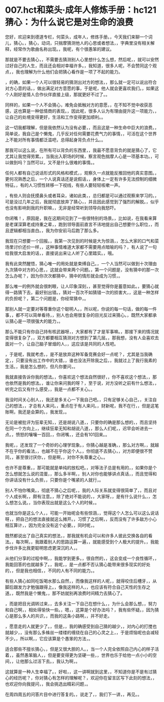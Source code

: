 # 007.hct和菜头·成年人修炼手册：hc121 猜心：为什么说它是对生命的浪费

您好，欢迎来到德道专栏，何菜头，成年人，修炼手册。，今天我们来聊一个词儿，猜心。，猜心，动词，只揣摩猜测他人的心思或者想法，，字典里没有相关解释，经常作为歌曲名称出现。，我呢，有个很愚笨的建议。

那就是不要去猜心，，不需要去猜测别人心里想什么怎么想，然后呢，，就可以安然过好自己的人生，而且还会相对幸福许多。，我知道，很多人呢，不会赞同这个观点，，我也理解为什么他们会把猜心看作是一项了不起的能力。

，的确，如果一个人可以很轻易的猜测出对方的想法，，那么就一定可以说出符合对方心意的话，，做出满足对方意愿的事，于是呢，他人就会更喜欢我们。，如果这个人刚好是情人合作伙伴直接上级，那就更好不过了。。

同样的，如果一个人不会猜心，难免会抵触对方的意愿，，在不知不觉中收获恶感，这也算是一种低情商的表现。，因此呢，很多人认为有理由提升这一项能力，，让自己的处境变得更好，生活和工作变得更加顺利。。

这一切我都理解，但是我依然认为没有必要，，而且这是一种生命中巨大的浪费。，简单说，我自己是个懒鬼，几乎反对任何需要花费气力的事情，，可活在这个世界上不能对所有事情都泛滥吧，总得起身背负点什么。。

那我可以这么说，在所有可以背负的东西里，，我最不愿意背负的就是猜心了，它尤其让我觉得劳累。，当我出入职场的时候，察言观色揣摩人心是一项基本功。，可以做到吗？当然可以，又不是什么很难的事情。。

任何人都有自己说话形式的风格和模式，，观察久一点就能反推回他的真实意图。，更何况熟悉之后，一个人说真话还是说假话，，身体上一定有许多无法控制的细微特征。，有的人习惯性转移一下视线，有些人要轻轻咳嗽一声。

，有些人则会抚摸鼻头或者耳朵，诸如此类，，总归都是可以通过观察来学习的。，可是没过几年之后，我就彻底放弃了猜心，，并且因此感觉到了强烈的解脱。，似乎也没有影响到我的升职嘛，，无非是经常听到领导向我怒吓。

你闭嘴！，原因是，我在这期间见到了一些很特别的场景。，比如说，在我看来算是老谋深算老成持重之辈，，跑到领导面前直言不讳地提出自己想要什么职位，，而且逻辑都相当直白。，我为你安前马后跑了那么多。

我现在只想要一个回报。，我第一次见到的时候是大为惊涵，，怎么大家的口气和菜场里讨价还价一样，，这种事情难道大家都不需要用点暗喻的吗？，有人说了一句给我很大启发的话，，直接说出来让人听了心里踏实。，哦。

我有此突然醒悟，猜心唯一的用处就是束缚自己。，一个人当然可以做到十次理由九次猜中对方的心思，，这就会带来两个问题。，第一个问题是，没有猜中的那一次怎么办呢？，因为你次次都猜中，猜中的情形就会成为习惯，。

那么唯一的例外就会很刺眼，让人印象深刻，，甚至觉得你是蓄意如此。，要猜心就得一路猜下去，最好别出错。，猜对一百次不如猜错一次的损害大，，这是一种怎样的负担呢？，第二个问题是，你经常猜中，。

那别人就一定要对等尊重你这个聪明人。，所以呢，你说的每一句话，做的每一件事，，都不可以简单看待，，别人也会用很复杂的目光反过来猜心。，既然大家都承认猜心是一项很强大的能力，。

那么不能只有你自己持有核武器呀，，大家都有了才是军事嘛。，那接下来的情况就变得很复杂了，，双方都要相互猜测对方想到了第几层。，那我想，没有人会喜欢去面对一个，让自己脑子冒烟的人，，这应该是共同的人性吧。

，于是呢，我就考虑，，是不是放弃这种军备竞赛会好一点呢？，尤其是当我确定，，只要没有出工作中的大错，，谁也没法开除我之后，，我就过上了我行我素的生活。，我是怎么想的，但凡你要问，。

我就直接告诉你我的想法。，你喜欢这个想法自然很好，，你不喜欢这个想法，，那也依然是我的想法。，谁让你来问我的呀？，至于说，对方没听之前有什么想法，，听完之后又有什么感受，，我是一点都不关心。。

我没时间关心别人，，我还是多关心一下我自己吧。，只有足够关心自己，，关注自己的想法，，才总有人来问。，重点在于有人来问。，财新呢，我不在行，，但是这笔账啊，我还是会算的。，我发现，。

无论是被批评为狂辈无知，，还是胡说八道，，只要你的确是那么想的，，而且坚持在同一个方向上，，继续狂辈无知和胡说八道，，那么人们呢，，迟早会听进去一点。，愤怒的嚷嚷一百回，，你闭嘴，，还会有101回来。。

我呢，，还发现了一个奇妙的心理学现象。，你猜心越是准确，，那么对方啊，，就越不在乎你的看法，，也越不在乎你这个人。，你彻底不去猜心，，对方即便很不赞同，，甚至很讨厌你，，但是啊，，对你不失尊重之心。。

也许不是尊重，，那可能就是单纯的放松吧。，对等法子总是有用的，，如果你是个怎么想就怎么说的混蛋，，那么多半啊，，别人对你也能够讲点真话，，而且觉得和你讲话没有什么负担，，只要你是个嘴紧的人就行，。

别人不怕你嘴臭。，彻底不猜心之后呢，，我的人际关系就变得很简单了，，而且对个人成长啊，，颇有注意。，除了绝对不能说的，，大家呀，，是有什么说什么，，怎么想怎么说。，当你表现出就是这么个人的时候，。

也就当你是这么个人，，可能一开始呢会有些惊涵，，觉得这个人怎么可以这么说话呀，，把自己的想法直接就这么摊开。，习惯了之后啊，，反而没有了许多敌方小心相互算计，，因为完全没有这个必要。，同时呢，。

既然都说出了自己真实的想法，，那我就有机会可以和许多人彼此交换各自的看法。，每次啊，，我跟着别人的思路运算一遍，，就能感受到个人极大的提升。，我能步伐许多比我更聪明思虑更深沉的人，。

从他们分享的过程中啊，，我能学到更多。，很自然的，，这会变成一个良性循环，，我能回答的也就越多了。，我呢，，是一点都不否认猜心能带来很多现实的好处的，，但是我也相信，，不同的人有不同的能力。。

有些人猜心如同吃饭喝水那么自然，，而像我这样的人呢，，就得咬住后槽牙，，从脚后跟发力才勉强跟得上。，像我这样的人，，也应该有符合自己天性的生存之道。，既然我是个懒鬼，，那不妨就别再浪费时间精力去猜心了。

，而是把目光调转过来，，去多关注一下自己在想什么，，为什么会那么想，，努力和自己啊，，相处得愉快一些。，嗯，，这算是个好办法吗？，我有些怀疑。，因为猜心是那么多人的共识，，而我的这条小路啊，，并不好走。

，愿意走的人就更少了。，但是，，我的确感受到自己猜的越少，，对内心的打搅也就越少，，没有那么多蛛丝一缕缕的缠绕在自己的心灵之上，，于是烦恼呢也会减轻不少。，所以啊，，它应该算是个愚笨的方法，。

适合那些不擅长猜心，，但是又很大胆的人。，当一个人完全依照自己内心的样子活着，，虽然愚笨脑人，，但是要变得更为坚硬一些，，世界也乐于给他一点小小的空间，，让他那么过活下去。，我认为啊，。

这就算是一种人生幸福了。，好啦，，这一讲啊就到这里，，不知道你是不是有过猜心的经历呢？，你对猜心有怎样的理解呢？，欢迎你在留言区写下此刻的想法，，也欢迎你向我提问，，我会挑选出精彩问题，。

在周四周五的问答片目中进行答复的。，说走了，，我们下一讲，，再见。。